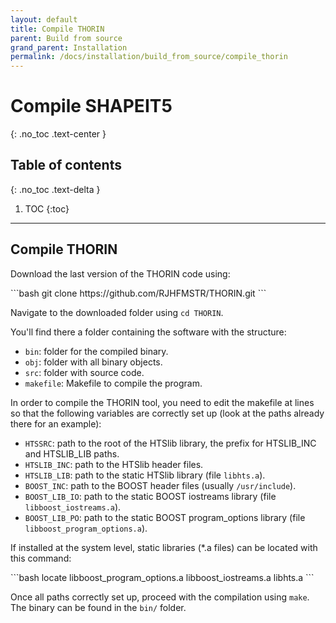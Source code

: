 ```yaml
---
layout: default
title: Compile THORIN
parent: Build from source
grand_parent: Installation
permalink: /docs/installation/build_from_source/compile_thorin
---
```

# Compile SHAPEIT5
{: .no_toc .text-center }

## Table of contents
{: .no_toc .text-delta }

1. TOC
{:toc}

---

## Compile THORIN
Download the last version of the THORIN code using:
<div class="code-example" markdown="1">
```bash
git clone https://github.com/RJHFMSTR/THORIN.git
```
</div>


Navigate to the downloaded folder using `cd THORIN`.

You'll find there a folder containing the software with the structure:

- `bin`: folder for the compiled binary.
- `obj`: folder with all binary objects.
- `src`: folder with source code.
- `makefile`: Makefile to compile the program.

In order to compile the THORIN tool, you need to edit the makefile at lines so that the following variables are correctly set up (look at the paths already there for an example):

- `HTSSRC`: path to the root of the HTSlib library, the prefix for HTSLIB_INC and HTSLIB_LIB paths.
- `HTSLIB_INC`: path to the HTSlib header files.
- `HTSLIB_LIB`: path to the static HTSlib library (file `libhts.a`).
- `BOOST_INC`: path to the BOOST header files (usually `/usr/include`). 
- `BOOST_LIB_IO`: path to the static BOOST iostreams library (file `libboost_iostreams.a`). 
- `BOOST_LIB_PO`: path to the static BOOST program_options library (file `libboost_program_options.a`). 

If installed at the system level, static libraries (*.a files) can be located with this command:

<div class="code-example" markdown="1">
```bash
locate libboost_program_options.a libboost_iostreams.a libhts.a
```
</div>

Once all paths correctly set up, proceed with the compilation using `make`. The binary can be found in the `bin/` folder.


